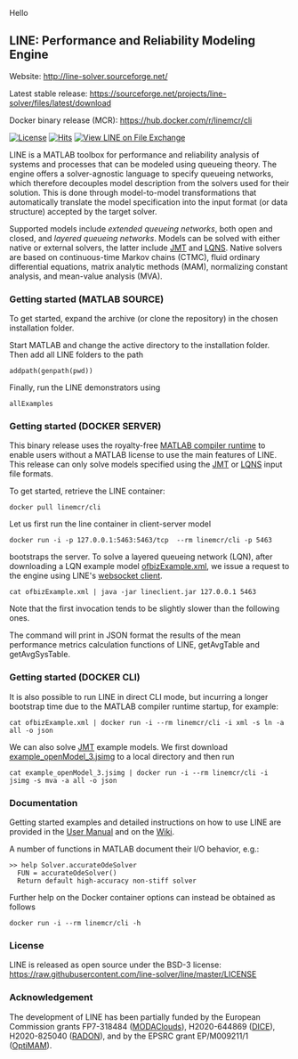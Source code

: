 Hello
## LINE: Performance and Reliability Modeling Engine

Website: http://line-solver.sourceforge.net/

Latest stable release: https://sourceforge.net/projects/line-solver/files/latest/download

Docker binary release (MCR): https://hub.docker.com/r/linemcr/cli

[![License](https://img.shields.io/badge/License-BSD%203--Clause-red.svg)](https://github.com/imperial-qore/line-solver/blob/master/LICENSE)
[![Hits](https://hits.seeyoufarm.com/api/count/incr/badge.svg?url=https%3A%2F%2Fgithub.com%2Fimperial-qore%2Fline-solver&count_bg=%23FFC401&title_bg=%23555555&icon=&icon_color=%23E7E7E7&title=hits&edge_flat=false)](https://hits.seeyoufarm.com)
[![View LINE on File Exchange](https://www.mathworks.com/matlabcentral/images/matlab-file-exchange.svg)](https://www.mathworks.com/matlabcentral/fileexchange/71486-line)

LINE is a MATLAB toolbox for performance and reliability analysis of systems and processes that can be modeled using queueing theory. The engine offers a solver-agnostic language to specify queueing networks, which therefore decouples model description from the solvers used for their solution. This is done through model-to-model transformations that automatically translate the model specification into the input format (or data structure) accepted by the target solver.

Supported models include *extended queueing networks*, both open and closed, and *layered queueing networks*. Models can be solved with either native or external solvers, the latter include [JMT](http://jmt.sourceforge.net/) and [LQNS](http://www.sce.carleton.ca/rads/lqns/). Native solvers are based on continuous-time Markov chains (CTMC), fluid ordinary differential equations, matrix analytic methods (MAM), normalizing constant analysis, and mean-value analysis (MVA). 

### Getting started (MATLAB SOURCE)

To get started, expand the archive (or clone the repository) in the chosen installation folder.

Start MATLAB and change the active directory to the installation folder. Then add all LINE folders to the path
```
addpath(genpath(pwd))
```
Finally, run the LINE demonstrators using
```
allExamples
```

### Getting started (DOCKER SERVER)

This binary release uses the royalty-free [MATLAB compiler runtime](https://www.mathworks.com/products/compiler/matlab-runtime.html) to enable users without a MATLAB license to use the main features of LINE. This release can only solve models specified using the [JMT](http://jmt.sf.net) or [LQNS](http://www.sce.carleton.ca/rads/lqns/) input file formats.

To get started, retrieve the LINE container:
```
docker pull linemcr/cli
```
Let us first run the line container in client-server model 
```
docker run -i -p 127.0.0.1:5463:5463/tcp  --rm linemcr/cli -p 5463
```
bootstraps the server. To solve a layered queueing network (LQN), after downloading a LQN example model [ofbizExample.xml](https://raw.githubusercontent.com/imperial-qore/line/master/examples/ofbizExample.xml), we issue a request to the engine using LINE's [websocket client](https://github.com/imperial-qore/line-solver/raw/master/src/cli/websocket/lineclient.jar). 
```
cat ofbizExample.xml | java -jar lineclient.jar 127.0.0.1 5463
```
Note that the first invocation tends to be slightly slower than the following ones.

The command will print in JSON format the results of the mean performance metrics calculation functions of LINE, getAvgTable and getAvgSysTable.

### Getting started (DOCKER CLI)

It is also possible to run LINE in direct CLI mode, but incurring a longer bootstrap time due to the MATLAB compiler runtime startup, for example:
```
cat ofbizExample.xml | docker run -i --rm linemcr/cli -i xml -s ln -a all -o json
```
We can also solve [JMT](http://jmt.sf.net) example models. We first download [example_openModel_3.jsimg](https://raw.githubusercontent.com/line-solver/line/master/examples/example_openModel_3.jsimg) to a local directory and then run
```
cat example_openModel_3.jsimg | docker run -i --rm linemcr/cli -i jsimg -s mva -a all -o json
```

### Documentation
Getting started examples and detailed instructions on how to use LINE are provided in the [User Manual](https://github.com/line-solver/line/raw/master/doc/LINE.pdf) and on the [Wiki](https://github.com/line-solver/line/wiki).

A number of functions in MATLAB document their I/O behavior, e.g.:
```
>> help Solver.accurateOdeSolver
  FUN = accurateOdeSolver()
  Return default high-accuracy non-stiff solver
```

Further help on the Docker container options can instead be obtained as follows
```
docker run -i --rm linemcr/cli -h
```

### License
LINE is released as open source under the BSD-3 license: https://raw.githubusercontent.com/line-solver/line/master/LICENSE

### Acknowledgement
The development of LINE has been partially funded by the European Commission grants FP7-318484 ([MODAClouds](http://multiclouddevops.com/)), H2020-644869 ([DICE](http://www.dice-h2020.eu/)), H2020-825040 ([RADON](http://radon-h2020.eu)), and by the EPSRC grant EP/M009211/1 ([OptiMAM](https://wp.doc.ic.ac.uk/optimam/)).
